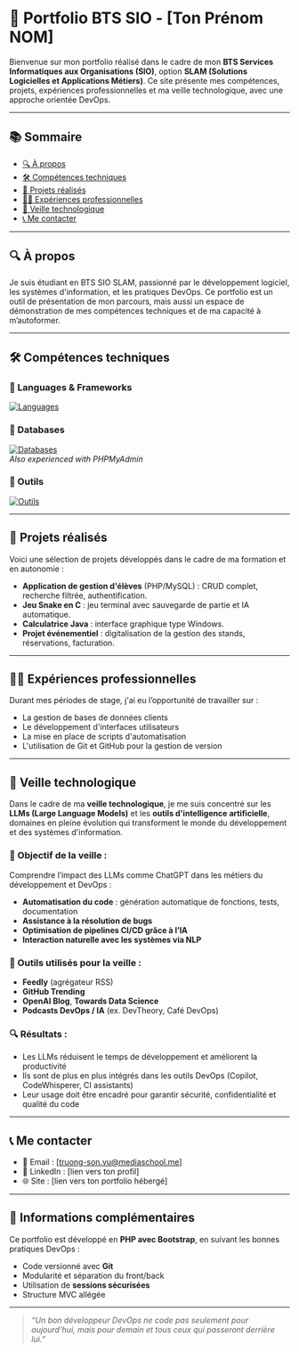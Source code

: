 # 💼 Portfolio BTS SIO - [Ton Prénom NOM]

Bienvenue sur mon portfolio réalisé dans le cadre de mon **BTS Services Informatiques aux Organisations (SIO)**, option **SLAM (Solutions Logicielles et Applications Métiers)**. Ce site présente mes compétences, projets, expériences professionnelles et ma veille technologique, avec une approche orientée DevOps.

---

## 📚 Sommaire

- [🔍 À propos](#-à-propos)
- [🛠️ Compétences techniques](#️-compétences-techniques)
- [📁 Projets réalisés](#-projets-réalisés)
- [👨‍💼 Expériences professionnelles](#-expériences-professionnelles)
- [🧠 Veille technologique](#-veille-technologique)
- [📞 Me contacter](#-me-contacter)

---

## 🔍 À propos

Je suis étudiant en BTS SIO SLAM, passionné par le développement logiciel, les systèmes d'information, et les pratiques DevOps. Ce portfolio est un outil de présentation de mon parcours, mais aussi un espace de démonstration de mes compétences techniques et de ma capacité à m’autoformer.

---

## 🛠️ Compétences techniques

### 📂 Languages & Frameworks  
[![Languages](https://skillicons.dev/icons?i=html,css,js,react,php,java,python,c,cpp)](https://skillicons.dev)

### 🧮 Databases  
[![Databases](https://skillicons.dev/icons?i=mysql,github)](https://skillicons.dev)  
*Also experienced with PHPMyAdmin*

### 🧰 Outils
[![Outils](https://skillicons.dev/icons?i=git,github,vscode,eclipse,discord)](https://skillicons.dev)  

---


## 📁 Projets réalisés

Voici une sélection de projets développés dans le cadre de ma formation et en autonomie :

- **Application de gestion d'élèves** (PHP/MySQL) : CRUD complet, recherche filtrée, authentification.
- **Jeu Snake en C** : jeu terminal avec sauvegarde de partie et IA automatique.
- **Calculatrice Java** : interface graphique type Windows.
- **Projet événementiel** : digitalisation de la gestion des stands, réservations, facturation.

---

## 👨‍💼 Expériences professionnelles

Durant mes périodes de stage, j'ai eu l’opportunité de travailler sur :

- La gestion de bases de données clients
- Le développement d'interfaces utilisateurs
- La mise en place de scripts d'automatisation
- L'utilisation de Git et GitHub pour la gestion de version

---

## 🧠 Veille technologique

Dans le cadre de ma **veille technologique**, je me suis concentré sur les **LLMs (Large Language Models)** et les **outils d'intelligence artificielle**, domaines en pleine évolution qui transforment le monde du développement et des systèmes d'information.

### 🎯 Objectif de la veille :
Comprendre l’impact des LLMs comme ChatGPT dans les métiers du développement et DevOps :
- **Automatisation du code** : génération automatique de fonctions, tests, documentation
- **Assistance à la résolution de bugs**
- **Optimisation de pipelines CI/CD grâce à l’IA**
- **Interaction naturelle avec les systèmes via NLP**

### 📌 Outils utilisés pour la veille :
- **Feedly** (agrégateur RSS)
- **GitHub Trending**
- **OpenAI Blog**, **Towards Data Science**
- **Podcasts DevOps / IA** (ex. DevTheory, Café DevOps)

### 🔍 Résultats :
- Les LLMs réduisent le temps de développement et améliorent la productivité
- Ils sont de plus en plus intégrés dans les outils DevOps (Copilot, CodeWhisperer, CI assistants)
- Leur usage doit être encadré pour garantir sécurité, confidentialité et qualité du code

---

## 📞 Me contacter

- 📧 Email : [truong-son.vu@mediaschool.me]
- 💼 LinkedIn : [lien vers ton profil]
- 🌐 Site : [lien vers ton portfolio hébergé]

---

## 🧾 Informations complémentaires

Ce portfolio est développé en **PHP avec Bootstrap**, en suivant les bonnes pratiques DevOps :
- Code versionné avec **Git**
- Modularité et séparation du front/back
- Utilisation de **sessions sécurisées**
- Structure MVC allégée

---

> _“Un bon développeur DevOps ne code pas seulement pour aujourd’hui, mais pour demain et tous ceux qui passeront derrière lui.”_
